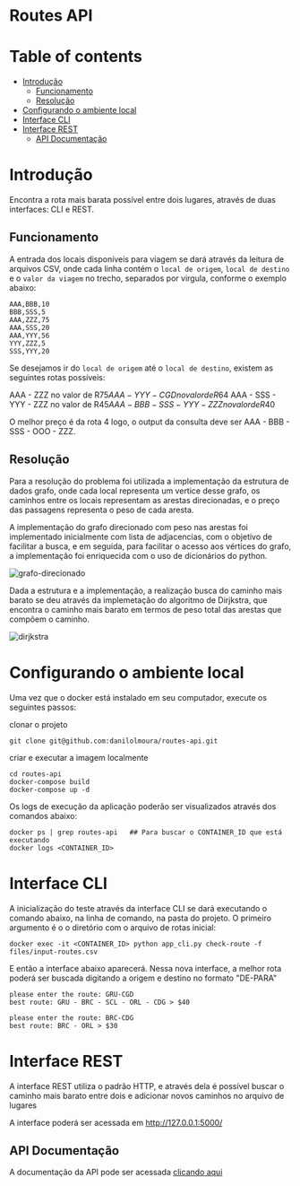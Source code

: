 # Routes API

# Table of contents
   * [Introdução](#introdução)
     * [Funcionamento](#funcionamento)
     * [Resolução](#resolução)
   * [Configurando o ambiente local](#configurando-o-ambiente-local)
   * [Interface CLI](#interface-cli)
   * [Interface REST](#interface-rest)
     * [API Documentação](#api-documentação)

# Introdução

Encontra a rota mais barata possível entre dois lugares, através de duas interfaces: CLI e REST.

## Funcionamento

A entrada dos locais disponíveis para viagem se dará através da leitura de arquivos CSV, onde cada linha contém o `local de origem`, `local de destino` e o `valor da viagem` no trecho, separados por virgula, conforme o exemplo abaixo:

```
AAA,BBB,10
BBB,SSS,5
AAA,ZZZ,75
AAA,SSS,20
AAA,YYY,56
YYY,ZZZ,5
SSS,YYY,20
```

Se desejamos ir do `local de origem` até o `local de destino`, existem as seguintes rotas possíveis:

AAA - ZZZ no valor de R$75
AAA - YYY - CGD no valor de R$64
AAA - SSS - YYY - ZZZ no valor de R$45
AAA - BBB - SSS - YYY - ZZZ no valor de R$40

O melhor preço é da rota 4 logo, o output da consulta deve ser AAA - BBB - SSS - OOO - ZZZ.

## Resolução

Para a resolução do problema foi utilizada a implementação da estrutura de dados grafo, onde cada local representa um vertice desse grafo, os caminhos entre os locais representam as arestas direcionadas, e o preço das passagens representa o peso de cada aresta.

A implementação do grafo direcionado com peso nas arestas foi implementado inicialmente com lista de adjacencias, com o objetivo de facilitar a busca, e em seguida, para facilitar o acesso aos vértices do grafo, a implementação foi enriquecida com o uso de dicionários do python.

![grafo-direcionado](https://www.ime.usp.br/~pf/algoritmos_para_grafos/aulas/figs/iou-graph-10-nodes-and-20-edges.png)

Dada a estrutura e a implementação, a realização busca do caminho mais barato se deu através da implemetação do algoritmo de Dirjkstra, que encontra o caminho mais barato em termos de peso total das arestas que compõem o caminho.

![dirjkstra](https://upload.wikimedia.org/wikipedia/commons/5/57/Dijkstra_Animation.gif)

# Configurando o ambiente local

Uma vez que o docker está instalado em seu computador, execute os seguintes passos:

clonar o projeto

    git clone git@github.com:danilolmoura/routes-api.git

criar e executar a imagem localmente

    cd routes-api
    docker-compose build
    docker-compose up -d

Os logs de execução da aplicação poderão ser visualizados através dos comandos abaixo:

	docker ps | grep routes-api   ## Para buscar o CONTAINER_ID que está executando
	docker logs <CONTAINER_ID>


# Interface CLI

A inicialização do teste através da interface CLI se dará executando o comando abaixo, na linha de comando, na pasta do projeto. O primeiro argumento é o o diretório com o arquivo de rotas inicial:

    docker exec -it <CONTAINER_ID> python app_cli.py check-route -f files/input-routes.csv

E então a interface abaixo aparecerá. Nessa nova interface, a melhor rota poderá ser buscada digitando a origem e destino no formato "DE-PARA"

    please enter the route: GRU-CGD
    best route: GRU - BRC - SCL - ORL - CDG > $40

    please enter the route: BRC-CDG
    best route: BRC - ORL > $30

# Interface REST

A interface REST utiliza o padrão HTTP, e através dela é possível buscar o caminho mais barato entre dois e adicionar novos caminhos no arquivo de lugares

A interface poderá ser acessada em http://127.0.0.1:5000/

## API Documentação

A documentação da API pode ser acessada [clicando aqui](/DOCS.md)
